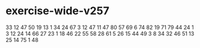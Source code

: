 # exercise-wide-v257
33
12
47
50
19
13
1
34
24
67
3
12
47
11
47
80
57
69
6
74
82
19
71
79
44
24
1
3
12
24
14
66
27
23
1
18
46
22
55
58
28
61
5
26
15
44
49
3
8
34
32
46
51
13
25
14
75
1
48

